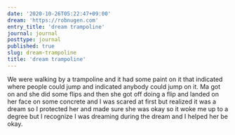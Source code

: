```yaml
---
date: '2020-10-26T05:22:47+09:00'
dream: 'https://robnugen.com'
entry_title: 'dream trampoline'
journal: journal
posttype: journal
published: true
slug: dream-trampoline
title: 'dream trampoline'
---
```


<p class='dream'>We were walking by a trampoline and it had some paint on it that indicated where people could jump and indicated anybody could jump on it.  Ma got on and she did some flips and then she got off doing a flip and landed on her face on some concrete and I was scared at first but realized it was a dream so I protected her and made sure she was okay so it woke me up to a degree but I recognize I was dreaming during the dream and I helped her be okay.</p>
